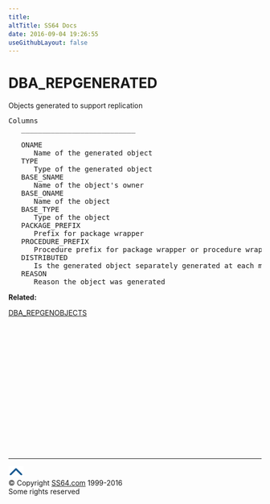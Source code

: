 ```yaml
---
title:
altTitle: SS64 Docs
date: 2016-09-04 19:26:55
useGithubLayout: false
---
```

<!-- #BeginLibraryItem "/Library/head_orad.lbi" --><!-- #EndLibraryItem --><h1>DBA_REPGENERATED </h1><p> Objects generated to support replication </p> 
 
<pre>Columns
   ___________________________
 
   ONAME
      Name of the generated object
   TYPE
      Type of the generated object
   BASE_SNAME
      Name of the object's owner
   BASE_ONAME
      Name of the object
   BASE_TYPE
      Type of the object
   PACKAGE_PREFIX
      Prefix for package wrapper
   PROCEDURE_PREFIX
      Procedure prefix for package wrapper or procedure wrapper
   DISTRIBUTED
      Is the generated object separately generated at each master
   REASON
      Reason the object was generated</pre>
<p><b>Related:</b></p>
<p><a href="DBA_REPGENOBJECTS.html">DBA_REPGENOBJECTS</a></p><!-- #BeginLibraryItem "/Library/foot_orad.lbi" --><p>
<!-- oracle-footer -->
<ins class="adsbygoogle" style="display:inline-block;width:300px;height:250px" data-ad-client="ca-pub-6140977852749469" data-ad-slot="4275490898"></ins>
<script>
(adsbygoogle = window.adsbygoogle || []).push({});
</script></p>
<hr>
<div id="bl" class="footer"><a href="DBA_REPGENERATED.html#"><img src="../images/top.png" width="30" height="22" alt="Back to the Top"></a></div>
<div id="br" class="footer, tagline">© Copyright <a href="http://ss64.com/">SS64.com</a> 1999-2016<br>
Some rights reserved</div>
<!-- #EndLibraryItem -->

